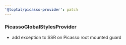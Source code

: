 ```yaml
---
'@toptal/picasso-provider': patch
---
```


### PicassoGlobalStylesProvider

- add exception to SSR on Picasso root mounted guard
